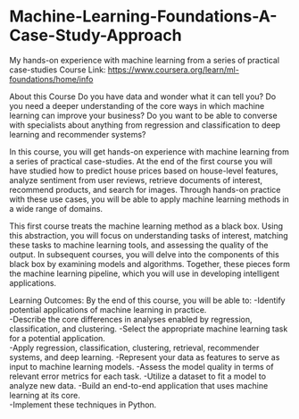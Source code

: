 # Machine-Learning-Foundations-A-Case-Study-Approach
My hands-on experience with machine learning from a series of practical case-studies
Course Link: https://www.coursera.org/learn/ml-foundations/home/info

About this Course
Do you have data and wonder what it can tell you?  Do you need a deeper understanding of the core ways in which machine learning can improve your business?  Do you want to be able to converse with specialists about anything from regression and classification to deep learning and recommender systems?

In this course, you will get hands-on experience with machine learning from a series of practical case-studies.  At the end of the first course you will have studied how to predict house prices based on house-level features, analyze sentiment from user reviews, retrieve documents of interest, recommend products, and search for images.  Through hands-on practice with these use cases, you will be able to apply machine learning methods in a wide range of domains.

This first course treats the machine learning method as a black box.  Using this abstraction, you will focus on understanding tasks of interest, matching these tasks to machine learning tools, and assessing the quality of the output. In subsequent courses, you will delve into the components of this black box by examining models and algorithms.  Together, these pieces form the machine learning pipeline, which you will use in developing intelligent applications.

Learning Outcomes:  By the end of this course, you will be able to:
   -Identify potential applications of machine learning in practice.  
   -Describe the core differences in analyses enabled by regression, classification, and clustering.
   -Select the appropriate machine learning task for a potential application.  
   -Apply regression, classification, clustering, retrieval, recommender systems, and deep learning.
   -Represent your data as features to serve as input to machine learning models. 
   -Assess the model quality in terms of relevant error metrics for each task.
   -Utilize a dataset to fit a model to analyze new data.
   -Build an end-to-end application that uses machine learning at its core.  
   -Implement these techniques in Python.
